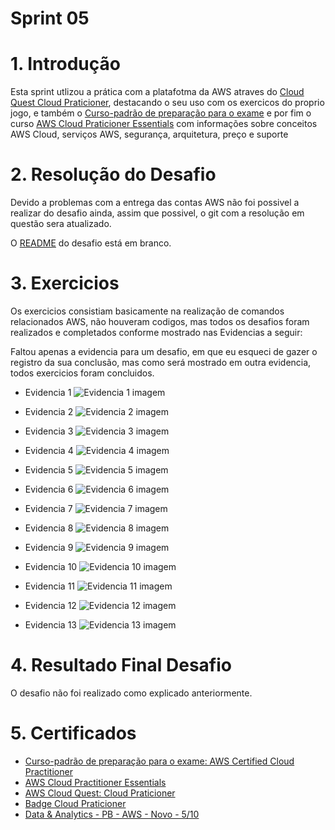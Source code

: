 # Sprint 05

# 1. Introdução
Esta sprint utlizou a prática com a platafotma da AWS atraves do [Cloud Quest Cloud Praticioner](https://cloudquest.skillbuilder.aws/?skill_path=64ff2e01-483c-469d-8dbc-9a54620b6c2c), destacando o seu uso com os exercicos do proprio jogo, e também o [Curso-padrão de preparação para o exame](https://explore.skillbuilder.aws/learn/course/18719/curso-padrao-de-preparacao-para-o-exame-aws-certified-cloud-practitioner-clf-c02-portugues-exam-prep-standard-course-aws-certified-cloud-practitioner-clf-c02-portuguese) e por fim o curso [AWS Cloud Praticioner Essentials](https://explore.skillbuilder.aws/learn/course/134/AWS%2520Cloud%2520Practitioner%2520Essentials) com informações sobre conceitos AWS Cloud, serviços AWS, segurança, arquitetura, preço e suporte

# 2. Resolução do Desafio
Devido a problemas com a entrega das contas AWS não foi possivel a realizar do desafio ainda, assim que possivel, o git com a resolução em questão sera atualizado.

O [README](/Sprint4/Desafio/README.md) do desafio está em branco.

# 3. Exercicios
Os exercicios consistiam basicamente na realização de comandos relacionados AWS, não houveram codigos, mas todos os desafios foram realizados e completados conforme mostrado nas Evidencias a seguir: 

Faltou apenas a evidencia para um desafio, em que eu esqueci de gazer o registro da sua conclusão, mas como será mostrado em outra evidencia, todos exercicios foram concluidos.

- Evidencia 1 
![Evidencia 1 imagem](/Sprint5/Evidencias/1_cloud_first_steps.png)

- Evidencia 2 
![Evidencia 2 imagem](/Sprint5/Evidencias/2_computing_solutions.png)

- Evidencia 3 
![Evidencia 3 imagem](/Sprint5/Evidencias/3_cloud_economics.png)

- Evidencia 4 
![Evidencia 4 imagem](/Sprint5/Evidencias/4_network_concepts.png)

- Evidencia 5 
![Evidencia 5 imagem](/Sprint5/Evidencias/5_connecting_VPCs.png)

- Evidencia 6 
![Evidencia 6 imagem](/Sprint5/Evidencias/6_databases_inPratice.png)

- Evidencia 7 
![Evidencia 7 imagem](/Sprint5/Evidencias/7_core_security_concepts.png)

- Evidencia 8 
![Evidencia 8 imagem](/Sprint5/Evidencias/8_first_noSQL_DB.png)

- Evidencia 9 
![Evidencia 9 imagem](/Sprint5/Evidencias/9_autohealing_scailling_apps.png)

- Evidencia 10 
![Evidencia 10 imagem](/Sprint5/Evidencias/10_file_systems_cloud.png)

- Evidencia 11 
![Evidencia 11 imagem](/Sprint5/Evidencias/11_highly_available_web_apps.png)

- Evidencia 12 
![Evidencia 12 imagem](/Sprint5/Evidencias/cloud_praticioner_complete.png)

- Evidencia 13 
![Evidencia 13 imagem](/Sprint5/Evidencias/cloud_praticioner_badge.png)

# 4. Resultado Final Desafio
O desafio não foi realizado como explicado anteriormente.

# 5. Certificados
- [Curso-padrão de preparação para o exame: AWS Certified Cloud Practitioner](/Sprint5/Certificados/AWS%20Skill%20Builder%20Course%20Completion%20Certificate.pdf)
- [AWS Cloud Practitioner Essentials](/Sprint5/Certificados/AWS_Cloud_Praticioner_Essentials.pdf)
- [AWS Cloud Quest: Cloud Praticioner](/Sprint5/Certificados/badge2_cloud_praticioner.png)
- [Badge Cloud Praticioner](/Sprint5/Certificados/badge_cloud_praticioner.png)
- [Data & Analytics - PB - AWS - Novo - 5/10](/Sprint5/Certificados/compass_sprint5.jpg)